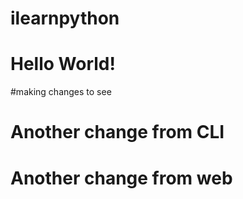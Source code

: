 # ilearnpython
# Hello World!
#making changes to see
# Another change from CLI
# Another change from web
